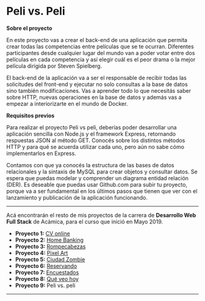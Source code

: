 # Peli vs. Peli

__Sobre el proyecto__

En este proyecto vas a crear el back-end de una aplicación que permita crear todas las competencias entre películas que se te ocurran. Diferentes participantes desde cualquier lugar del mundo van a poder votar entre dos películas en cada competencia y así elegir cuál es el peor drama o la mejor película dirigida por Steven Spielberg.

El back-end de la aplicación va a ser el responsable de recibir todas las solicitudes del front-end y ejecutar no solo consultas a la base de datos sino también modificaciones. Vas a aprender todo lo que necesitás saber sobre HTTP, nuevas operaciones en la base de datos y además vas a empezar a interiorizarte en el mundo de Docker.

__Requisitos previos__

Para realizar el proyecto Peli vs peli, deberías poder desarrollar una aplicación sencilla con Node.js y el framework Express, retornando respuestas JSON al método GET. Conocés sobre los distintos métodos HTTP y para qué se acuerda utilizar cada uno, pero aún no sabe cómo implementarlos en Express.

Contamos con que ya conocés la estructura de las bases de datos relacionales y la sintaxis de MySQL para crear objetos y consultar datos. Se espera que puedas modelar y comprender un diagrama entidad relación (DER). Es deseable que puedas usar Github.com para subir tu proyecto, porque va a ser fundamental en los últimos pasos que tienen que ver con el lanzamiento y publicación de la aplicación funcionando.

***

Acá encontrarán el resto de mis proyectos de la carrera de __Desarrollo Web Full Stack__ de Acámica, para el curso que inició en Mayo 2019.

* __Proyecto 1:__ [CV online](https://github.com/woodlandspirit/CV_online)
* __Proyecto 2:__ [Home Banking](https://github.com/woodlandspirit/Home_Banking)
* __Proyecto 3:__ [Rompecabezas](https://github.com/woodlandspirit/Rompecabezas)
* __Proyecto 4:__ [Pixel Art](https://github.com/woodlandspirit/Pixel-art)
* __Proyecto 5:__ [Ciudad Zombie](https://github.com/woodlandspirit/Ciudad_Zombie)
* __Proyecto 6:__ [Reservando](https://github.com/woodlandspirit/Reservando)
* __Proyecto 7:__ [Encuestados](https://github.com/woodlandspirit/Encuestados)
* __Proyecto 8:__ [Qué veo hoy](https://github.com/woodlandspirit/Que_veo_hoy)
* __Proyecto 9:__ Peli vs. peli

***